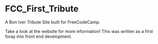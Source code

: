 # FCC_First_Tribute
A Bon Iver Tribute Site built for FreeCodeCamp.

Take a look at the website for more information! This was written as a first foray into front end development. 
